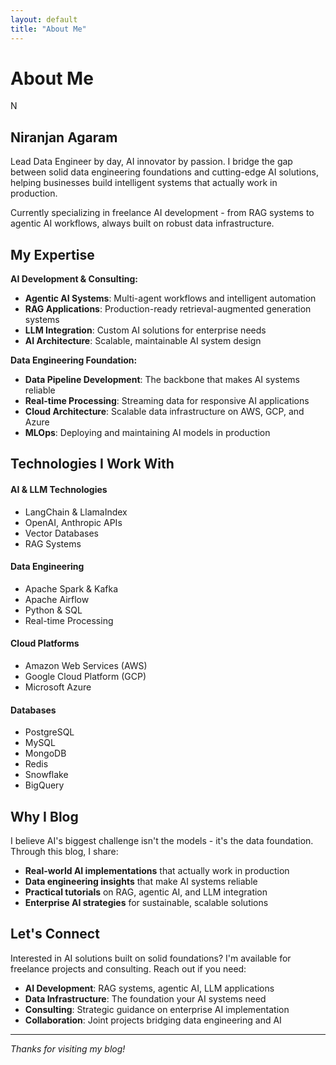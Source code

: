 ```yaml
---
layout: default
title: "About Me"
---
```


# About Me

<div class="profile-section">
  <div class="profile-image">N</div>
  <div class="profile-content">
    <h2>Niranjan Agaram</h2>
    <p>Lead Data Engineer by day, AI innovator by passion. I bridge the gap between solid data engineering foundations and cutting-edge AI solutions, helping businesses build intelligent systems that actually work in production.</p>
    <p>Currently specializing in freelance AI development - from RAG systems to agentic AI workflows, always built on robust data infrastructure.</p>
  </div>
</div>

<div class="about-section">

## My Expertise

**AI Development & Consulting:**
- **Agentic AI Systems**: Multi-agent workflows and intelligent automation
- **RAG Applications**: Production-ready retrieval-augmented generation systems
- **LLM Integration**: Custom AI solutions for enterprise needs
- **AI Architecture**: Scalable, maintainable AI system design

**Data Engineering Foundation:**
- **Data Pipeline Development**: The backbone that makes AI systems reliable
- **Real-time Processing**: Streaming data for responsive AI applications
- **Cloud Architecture**: Scalable data infrastructure on AWS, GCP, and Azure
- **MLOps**: Deploying and maintaining AI models in production

</div>

## Technologies I Work With

<div class="skills-grid">

<div class="skill-category">
<h4>AI & LLM Technologies</h4>
<ul>
<li>LangChain & LlamaIndex</li>
<li>OpenAI, Anthropic APIs</li>
<li>Vector Databases</li>
<li>RAG Systems</li>
</ul>
</div>

<div class="skill-category">
<h4>Data Engineering</h4>
<ul>
<li>Apache Spark & Kafka</li>
<li>Apache Airflow</li>
<li>Python & SQL</li>
<li>Real-time Processing</li>
</ul>
</div>

<div class="skill-category">
<h4>Cloud Platforms</h4>
<ul>
<li>Amazon Web Services (AWS)</li>
<li>Google Cloud Platform (GCP)</li>
<li>Microsoft Azure</li>
</ul>
</div>

<div class="skill-category">
<h4>Databases</h4>
<ul>
<li>PostgreSQL</li>
<li>MySQL</li>
<li>MongoDB</li>
<li>Redis</li>
<li>Snowflake</li>
<li>BigQuery</li>
</ul>
</div>

</div>

## Why I Blog

I believe AI's biggest challenge isn't the models - it's the data foundation. Through this blog, I share:
- **Real-world AI implementations** that actually work in production
- **Data engineering insights** that make AI systems reliable
- **Practical tutorials** on RAG, agentic AI, and LLM integration
- **Enterprise AI strategies** for sustainable, scalable solutions

## Let's Connect

Interested in AI solutions built on solid foundations? I'm available for freelance projects and consulting. Reach out if you need:
- **AI Development**: RAG systems, agentic AI, LLM applications
- **Data Infrastructure**: The foundation your AI systems need
- **Consulting**: Strategic guidance on enterprise AI implementation
- **Collaboration**: Joint projects bridging data engineering and AI

---

*Thanks for visiting my blog!*